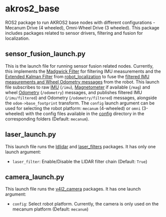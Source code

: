 # akros2_base
ROS2 package to run AKROS2 base nodes with different configurations - Mecanum Drive (4 wheeled), Omni-Wheel Drive (3 wheeled). This package includes packages related to sensor drivers, filtering and fusion for localization.

## sensor_fusion_launch.py
This is the launch file for running sensor fusion related nodes. Currently, this implements the [Madgwick Filter](https://github.com/CCNYRoboticsLab/imu_tools/tree/humble/imu_filter_madgwick) for filtering IMU measurements and the [Extended Kalman Filter](https://ahrs.readthedocs.io/en/latest/filters/ekf.html) from [robot_localization](https://docs.ros.org/en/melodic/api/robot_localization/html/state_estimation_nodes.html) to fuse the [filtered IMU measurements and Wheel Odometry messages](https://docs.ros.org/en/melodic/api/robot_localization/html/preparing_sensor_data.html) from the robot. This launch file subscribes to raw [IMU](https://docs.ros.org/en/noetic/api/sensor_msgs/html/msg/Imu.html) (```/imu```), [Magnetometer](https://docs.ros.org/en/noetic/api/sensor_msgs/html/msg/MagneticField.html) if available (```/mag```) and wheel [Odometry](https://docs.ros.org/en/noetic/api/nav_msgs/html/msg/Odometry.html) (```/odometry```) messages, and publishes filtered IMU (```/imu/filtered```) and Odometry (```/odometry/filtered```) messages, alongside the ```odom->base_footprint``` transform. The ```config``` launch argument can be used for selecting the robot platform: ```mecanum``` (4-wheeled) or ```omni``` (3-wheeled) with the config files available in the [config](https://github.com/adityakamath/akros2_navigation/tree/humble/config) directory in the corresponding folders (Default: ```mecanum```). 

## laser_launch.py
This launch file runs the [ldlidar](https://github.com/linorobot/ldlidar) and [laser_filters](https://github.com/ros-perception/laser_filters) packages. It has only one launch argument:

* ```laser_filter```: Enable/Disable the LIDAR filter chain (Default: ```True```)

## camera_launch.py
This launch file runs the [v4l2_camera](https://gitlab.com/boldhearts/ros2_v4l2_camera) packages. It has one launch argument:

* ```config```: Select robot platform. Currently, the camera is only used on the mecanum platform (Default: ```mecanum```)
